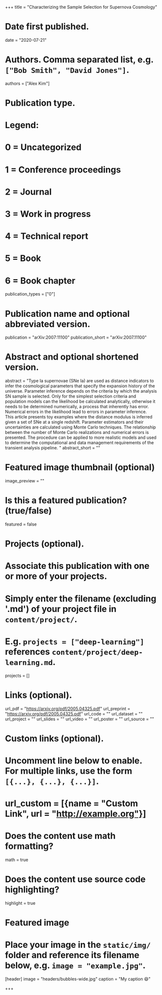 +++
title = "Characterizing the Sample Selection for Supernova Cosmology"

# Date first published.
date = "2020-07-21"

# Authors. Comma separated list, e.g. `["Bob Smith", "David Jones"]`.
authors = ["Alex Kim"]

# Publication type.
# Legend:
# 0 = Uncategorized
# 1 = Conference proceedings
# 2 = Journal
# 3 = Work in progress
# 4 = Technical report
# 5 = Book
# 6 = Book chapter
publication_types = ["0"]

# Publication name and optional abbreviated version.
publication = "arXiv:2007:11100"
publication_short = "arXiv:2007.11100"

# Abstract and optional shortened version.
abstract = "Type Ia supernovae (SNe Ia) are used as distance indicators to infer the cosmological parameters that specify the expansion history of the universe.
Parameter inference depends on the criteria by which the analysis SN sample is selected.
Only for the simplest  selection criteria and population models can the likelihood be calculated
analytically, otherwise  it needs to be determined numerically, a process that inherently has error.
Numerical errors in the likelihood lead to errors in parameter
inference.  
This article presents  toy examples where the distance modulus is inferred given a set of SNe at a single redshift.
Parameter estimators and their uncertainties are calculated using Monte Carlo techniques.
The relationship between the number of Monte Carlo realizations and numerical errors is presented.
The procedure can be applied to more realistic models and used to determine the computational and data management
requirements of  the  transient analysis pipeline.
"
abstract_short = ""

# Featured image thumbnail (optional)
image_preview = ""

# Is this a featured publication? (true/false)
featured = false

# Projects (optional).
#   Associate this publication with one or more of your projects.
#   Simply enter the filename (excluding '.md') of your project file in `content/project/`.
#   E.g. `projects = ["deep-learning"]` references `content/project/deep-learning.md`.
projects = []

# Links (optional).
url_pdf = "https://arxiv.org/pdf/2005.04325.pdf"
url_preprint = "https://arxiv.org/pdf/2005.04325.pdf"
url_code = ""
url_dataset = ""
url_project = ""
url_slides = ""
url_video = ""
url_poster = ""
url_source = ""

# Custom links (optional).
#   Uncomment line below to enable. For multiple links, use the form `[{...}, {...}, {...}]`.
# url_custom = [{name = "Custom Link", url = "http://example.org"}]

# Does the content use math formatting?
math = true

# Does the content use source code highlighting?
highlight = true

# Featured image
# Place your image in the `static/img/` folder and reference its filename below, e.g. `image = "example.jpg"`.
[header]
image = "headers/bubbles-wide.jpg"
caption = "My caption 😄"

+++